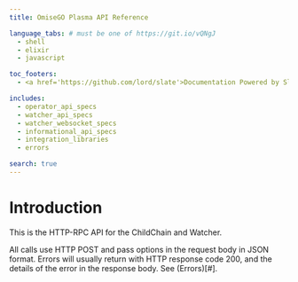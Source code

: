 ```yaml
---
title: OmiseGO Plasma API Reference

language_tabs: # must be one of https://git.io/vQNgJ
  - shell
  - elixir
  - javascript

toc_footers:
  - <a href='https://github.com/lord/slate'>Documentation Powered by Slate</a>

includes:
  - operator_api_specs
  - watcher_api_specs
  - watcher_websocket_specs
  - informational_api_specs
  - integration_libraries
  - errors

search: true
---
```


# Introduction

This is the HTTP-RPC API for the ChildChain and Watcher.

All calls use HTTP POST and pass options in the request body in JSON format.
Errors will usually return with HTTP response code 200, and the details of the error in the response body. See (Errors)[#].
